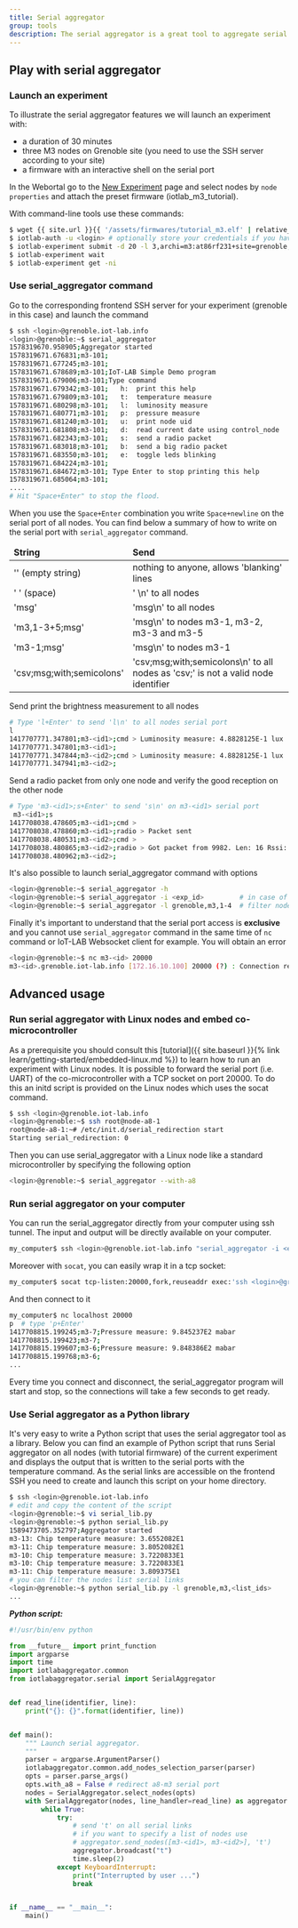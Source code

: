 ```yaml
---
title: Serial aggregator
group: tools
description: The serial aggregator is a great tool to aggregate serial port (UART) of your experiment nodes. Indeed during an experiment with embedded nodes like M3 nodes you have a direct access to the serial port communication (Read/Write). It's forward by the IoT-LAB node on each SSH frontend server with a TCP socket on port 20000. When you launch a large-scale experiment it would be boring to open a terminal for each node and read the serial port. We provide you a tool which allow to aggregate multiple serial communication channels at once. Thanks to the asynchore python library which provide an asynchronous socket handler.
---
```


## Play with serial aggregator

### Launch an experiment

To illustrate the serial aggregator features we will launch an experiment with:

* a duration of 30 minutes
* three M3 nodes on Grenoble site (you need to use the SSH server according to your site) 
* a firmware with an interactive shell on the serial port

In the Webortal go to the [New Experiment](https://www.iot-lab.info/testbed/experiment) page and select nodes by `node properties` and attach the preset firmware (iotlab_m3_tutorial).

With command-line tools use these commands:

``` bash
$ wget {{ site.url }}{{ '/assets/firmwares/tutorial_m3.elf' | relative_url}} .
$ iotlab-auth -u <login> # optionally store your credentials if you haven't done it before.
$ iotlab-experiment submit -d 20 -l 3,archi=m3:at86rf231+site=grenoble,tutorial_m3.elf
$ iotlab-experiment wait
$ iotlab-experiment get -ni
```
### Use serial_aggregator command

Go to the corresponding frontend SSH server for your experiment (grenoble in this case) and launch the command

``` bash
$ ssh <login>@grenoble.iot-lab.info
<login>@grenoble:~$ serial_aggregator
1578319670.958905;Aggregator started
1578319671.676831;m3-101;
1578319671.677245;m3-101;
1578319671.678689;m3-101;IoT-LAB Simple Demo program
1578319671.679006;m3-101;Type command
1578319671.679342;m3-101;	h:	print this help
1578319671.679809;m3-101;	t:	temperature measure
1578319671.680298;m3-101;	l:	luminosity measure
1578319671.680771;m3-101;	p:	pressure measure
1578319671.681240;m3-101;	u:	print node uid
1578319671.681808;m3-101;	d:	read current date using control_node
1578319671.682343;m3-101;	s:	send a radio packet
1578319671.683018;m3-101;	b:	send a big radio packet
1578319671.683550;m3-101;	e:	toggle leds blinking
1578319671.684224;m3-101;
1578319671.684672;m3-101; Type Enter to stop printing this help
1578319671.685064;m3-101;
....
# Hit "Space+Enter" to stop the flood.
```

When you use the `Space+Enter` combination you write `Space+newline` on the serial port of all nodes. You can find below a summary of how to write on the serial port with `serial_aggregator` command.

<table class="table table-striped">
    <thead>
        <tr>
            <td><b>String</b></td>
            <td><b>Send</b></td>
        </tr>
    </thead>
    <tbody>
    <tr>
        <td>'' (empty string)</td>
        <td>nothing to anyone, allows 'blanking' lines</td>
    </tr>
    <tr>
        <td>' ' (space)</td>
        <td>' \n'  to all nodes</td>
    </tr>
    <tr>
        <td>'msg'</td>
        <td>'msg\n'  to all nodes</td>
    </tr>
    <tr>
        <td>'m3,1-3+5;msg'</td>
        <td>'msg\n' to nodes m3-1, m3-2, m3-3 and m3-5</td>
    </tr>
    <tr>
        <td>'m3-1;msg'</td>
        <td>'msg\n' to nodes m3-1</td>
    </tr>
    <tr>
        <td>'csv;msg;with;semicolons'</td>
        <td>'csv;msg;with;semicolons\n'  to all nodes as 'csv;' is not a valid node identifier</td>
    </tr>
    </tbody>
</table>

Send print the brightness measurement to all nodes

``` bash
# Type 'l+Enter' to send 'l\n' to all nodes serial port
l
1417707771.347801;m3-<id1>;cmd > Luminosity measure: 4.8828125E-1 lux
1417707771.347801;m3-<id1>;
1417707771.347844;m3-<id2>;cmd > Luminosity measure: 4.8828125E-1 lux
1417707771.347941;m3-<id2>;
```

Send a radio packet from only one node and verify the good reception on the other node

``` bash
# Type 'm3-<id1>;s+Enter' to send 's\n' on m3-<id1> serial port
 m3-<id1>;s
1417708038.478605;m3-<id1>;cmd >
1417708038.478860;m3-<id1>;radio > Packet sent
1417708038.480531;m3-<id2>;cmd >
1417708038.480865;m3-<id2>;radio > Got packet from 9982. Len: 16 Rssi: -69: 'Hello World!: 1'
1417708038.480962;m3-<id2>;
```

It's also possible to launch serial_aggregator command with options

``` bash
<login>@grenoble:~$ serial_aggregator -h
<login>@grenoble:~$ serial_aggregator -i <exp_id>         # in case of several experiments running on the testbed
<login>@grenoble:~$ serial_aggregator -l grenoble,m3,1-4  # filter nodes with only m3-{1,2,3,4}
```

Finally it's important to understand that the serial port access is **exclusive** and you cannot use `serial_aggregator` command in the same time of `nc` command or IoT-LAB Websocket client for example. You will obtain an error

``` bash
<login>@grenoble:~$ nc m3-<id> 20000
m3-<id>.grenoble.iot-lab.info [172.16.10.100] 20000 (?) : Connection refused
```

## Advanced usage


### Run serial aggregator with Linux nodes and embed co-microcontroller

As a prerequisite you should consult this [tutorial]({{ site.baseurl }}{% link learn/getting-started/embedded-linux.md %}) to learn how to run an experiment with Linux nodes. It is possible to forward the serial port (i.e. UART) of the co-microcontroller with a TCP socket on port 20000. To do this an initd script is provided on the Linux nodes which uses the socat command.

``` bash
$ ssh <login>@grenoble.iot-lab.info
<login>@grenoble:~$ ssh root@node-a8-1
root@node-a8-1:~# /etc/init.d/serial_redirection start
Starting serial_redirection: 0
```
Then you can use serial_aggregator with a Linux node like a standard microcontroller by specifying the following option


``` bash
<login>@grenoble:~$ serial_aggregator --with-a8
```

### Run serial aggregator on your computer

You can run the serial_aggregator directly from your computer using ssh tunnel. The input and output will be directly available on your computer.

``` bash
my_computer$ ssh <login>@grenoble.iot-lab.info "serial_aggregator -i <exp_id>"
```

Moreover with `socat`, you can easily wrap it in a tcp socket:

``` bash
my_computer$ socat tcp-listen:20000,fork,reuseaddr exec:'ssh <login>@grenoble.iot-lab.info "serial_aggregator -i <exp_id>"'
```

And then connect to it

``` bash
my_computer$ nc localhost 20000
p  # type 'p+Enter'
1417708815.199245;m3-7;Pressure measure: 9.845237E2 mabar
1417708815.199423;m3-7;
1417708815.199607;m3-6;Pressure measure: 9.848386E2 mabar
1417708815.199768;m3-6;
...
```

Every time you connect and disconnect, the serial_aggregator program will start and stop, so the connections will take a few seconds to get ready.

### Use Serial aggregator as a Python library

It's very easy to write a Python script that uses the serial aggregator tool as a library. Below you can find an example of Python script that runs Serial aggregator on all nodes (with tutorial firmware) of the current experiment and displays the output that is written to the serial ports with the temperature command. As the serial links are accessible on the frontend SSH you need to create and launch this script on your home directory.

```bash
$ ssh <login>@grenoble.iot-lab.info
# edit and copy the content of the script
<login>@grenoble:~$ vi serial_lib.py
<login>@grenoble:~$ python serial_lib.py
1589473705.352797;Aggregator started
m3-13: Chip temperature measure: 3.6552082E1
m3-11: Chip temperature measure: 3.8052082E1
m3-10: Chip temperature measure: 3.7220833E1
m3-10: Chip temperature measure: 3.7220833E1
m3-11: Chip temperature measure: 3.809375E1
# you can filter the nodes list serial links
<login>@grenoble:~$ python serial_lib.py -l grenoble,m3,<list_ids>
...
```

***Python script:***


```python
#!/usr/bin/env python

from __future__ import print_function
import argparse
import time
import iotlabaggregator.common
from iotlabaggregator.serial import SerialAggregator


def read_line(identifier, line):
    print("{}: {}".format(identifier, line))


def main():
    """ Launch serial aggregator.
    """
    parser = argparse.ArgumentParser()
    iotlabaggregator.common.add_nodes_selection_parser(parser)
    opts = parser.parse_args()
    opts.with_a8 = False # redirect a8-m3 serial port
    nodes = SerialAggregator.select_nodes(opts)
    with SerialAggregator(nodes, line_handler=read_line) as aggregator:
        while True:
            try:
                # send 't' on all serial links
                # if you want to specify a list of nodes use
                # aggregator.send_nodes([m3-<id1>, m3-<id2>], 't')
                aggregator.broadcast("t")
                time.sleep(2)
            except KeyboardInterrupt:
                print("Interrupted by user ...")
                break


if __name__ == "__main__":
    main()
```
